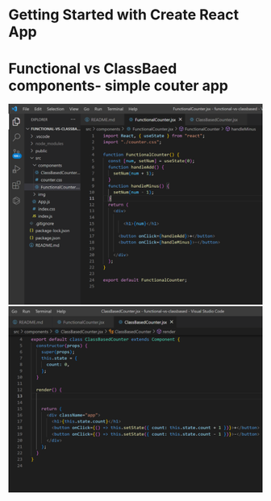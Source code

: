 # Getting Started with Create React App

# Functional vs ClassBaed components- simple couter app

<img src="/src/img/Screenshot 2022-10-04 120013.png" />

<img src="/src/img/Screenshot 2022-10-04 120215.png" />
